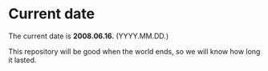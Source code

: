 # Current date

The current date is **2008.06.16.** (YYYY.MM.DD.)

This repository will be good when the world ends, so we will know how long it lasted.